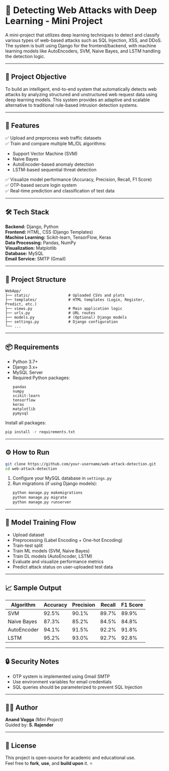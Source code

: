 # 🔐 Detecting Web Attacks with Deep Learning - Mini Project

A mini-project that utilizes deep learning techniques to detect and classify various types of web-based attacks such as SQL Injection, XSS, and DDoS. The system is built using Django for the frontend/backend, with machine learning models like AutoEncoders, SVM, Naive Bayes, and LSTM handling the detection logic.

---

## 📌 Project Objective

To build an intelligent, end-to-end system that automatically detects web attacks by analyzing structured and unstructured web request data using deep learning models. This system provides an adaptive and scalable alternative to traditional rule-based intrusion detection systems.

---

## 🚀 Features

✅ Upload and preprocess web traffic datasets  
✅ Train and compare multiple ML/DL algorithms:
- Support Vector Machine (SVM)
- Naive Bayes
- AutoEncoder-based anomaly detection
- LSTM-based sequential threat detection

✅ Visualize model performance (Accuracy, Precision, Recall, F1 Score)  
✅ OTP-based secure login system  
✅ Real-time prediction and classification of test data  

---

## 🛠️ Tech Stack

**Backend:** Django, Python  
**Frontend:** HTML, CSS (Django Templates)  
**Machine Learning:** Scikit-learn, TensorFlow, Keras  
**Data Processing:** Pandas, NumPy  
**Visualization:** Matplotlib  
**Database:** MySQL  
**Email Service:** SMTP (Gmail)

---

## 📂 Project Structure

```
WebApp/
├── static/                 # Uploaded CSVs and plots  
├── templates/              # HTML templates (Login, Register, Predict, etc.)  
├── views.py                # Main application logic  
├── urls.py                 # URL routes  
├── models.py               # (Optional) Django models  
├── settings.py             # Django configuration  
└── ...
```

---

## 📦 Requirements

- Python 3.7+  
- Django 3.x+  
- MySQL Server  
- Required Python packages:
  ```
  pandas
  numpy
  scikit-learn
  tensorflow
  keras
  matplotlib
  pymysql
  ```

Install all packages:
```bash
pip install -r requirements.txt
```

---

## ⚙️ How to Run

```bash
git clone https://github.com/your-username/web-attack-detection.git
cd web-attack-detection
```

1. Configure your MySQL database in `settings.py`  
2. Run migrations (if using Django models):  
   ```bash
   python manage.py makemigrations
   python manage.py migrate
   python manage.py runserver
   ```

---

## 🧠 Model Training Flow

- Upload dataset  
- Preprocessing (Label Encoding + One-hot Encoding)  
- Train-test split  
- Train ML models (SVM, Naive Bayes)  
- Train DL models (AutoEncoder, LSTM)  
- Evaluate and visualize performance metrics  
- Predict attack status on user-uploaded test data  

---

## 📈 Sample Output

| Algorithm     | Accuracy | Precision | Recall | F1 Score |
|---------------|----------|-----------|--------|----------|
| SVM           | 92.5%    | 90.1%     | 89.7%  | 89.9%    |
| Naive Bayes   | 87.3%    | 85.2%     | 84.5%  | 84.8%    |
| AutoEncoder   | 94.1%    | 91.5%     | 92.2%  | 91.8%    |
| LSTM          | 95.2%    | 93.0%     | 92.7%  | 92.8%    |

---

## 🔒 Security Notes

- OTP system is implemented using Gmail SMTP  
- Use environment variables for email credentials  
- SQL queries should be parameterized to prevent SQL Injection  

---

## 👨‍💻 Author

**Anand Vagga** *(Mini Project)*  
Guided by: **S. Rajender**

---

## 📃 License

This project is open-source for academic and educational use.  
Feel free to **fork**, **use**, and **build upon** it. ⭐
